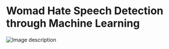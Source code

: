 # Womad Hate Speech Detection through Machine Learning
![Image description](https://www.google.com/url?sa=i&source=images&cd=&cad=rja&uact=8&ved=2ahUKEwi5ibiSxPzhAhUD7WEKHfNUAZ0QjRx6BAgBEAU&url=%2Furl%3Fsa%3Di%26source%3Dimages%26cd%3D%26ved%3D%26url%3Dhttps%253A%252F%252Fstackoverflow.com%252Fquestions%252F42876424%252Fgithub-readme-suddenly-not-appearing-properly%26psig%3DAOvVaw2WDVR2EC_Agd0ySGBZCG2A%26ust%3D1556875697185648&psig=AOvVaw2WDVR2EC_Agd0ySGBZCG2A&ust=1556875697185648)
